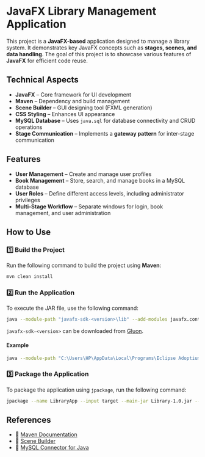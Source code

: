 # **JavaFX Library Management Application**

This project is a **JavaFX-based** application designed to manage a library system. It demonstrates key JavaFX concepts such as **stages, scenes, and data handling**. The goal of this project is to showcase various features of **JavaFX** for efficient code reuse.

## **Technical Aspects**

- **JavaFX** – Core framework for UI development
- **Maven** – Dependency and build management
- **Scene Builder** – GUI designing tool (FXML generation)
- **CSS Styling** – Enhances UI appearance
- **MySQL Database** – Uses `java.sql` for database connectivity and CRUD operations
- **Stage Communication** – Implements a **gateway pattern** for inter-stage communication

## **Features**

- **User Management** – Create and manage user profiles
- **Book Management** – Store, search, and manage books in a MySQL database
- **User Roles** – Define different access levels, including administrator privileges
- **Multi-Stage Workflow** – Separate windows for login, book management, and user administration

## **How to Use**

### **1️⃣ Build the Project**

Run the following command to build the project using **Maven**:

```sh
mvn clean install
```

### **2️⃣ Run the Application**

To execute the JAR file, use the following command:

```sh
java --module-path "javafx-sdk-<version>\lib" --add-modules javafx.controls,javafx.base,javafx.fxml,javafx.graphics,javafx.media,javafx.web --add-opens=javafx.graphics/javafx.scene=ALL-UNNAMED --add-exports javafx.base/com.sun.javafx.event=ALL-UNNAMED -jar target/Library-<version>.jar
```
`javafx-sdk-<version>` can be downloaded from [Gluon](https://gluonhq.com/products/javafx/).

#### **Example**

```sh
java --module-path "C:\Users\HP\AppData\Local\Programs\Eclipse Adoptium\jdk-17.0.14.7-hotspot\lib\javafx-sdk-21.0.6\lib" --add-modules javafx.controls,javafx.base,javafx.fxml,javafx.graphics,javafx.media,javafx.web --add-opens=javafx.graphics/javafx.scene=ALL-UNNAMED --add-exports javafx.base/com.sun.javafx.event=ALL-UNNAMED -jar target\Library-1.0.jar
```



### **3️⃣ Package the Application**

To package the application using `jpackage`, run the following command:

```sh
jpackage --name LibraryApp --input target --main-jar Library-1.0.jar --main-class civ.jfx.library.Launch --module-path "C:\Users\HP\AppData\Local\Programs\Eclipse Adoptium\jdk-17.0.14.7-hotspot\lib\javafx-sdk-21.0.6\lib" --add-modules javafx.controls,javafx.base,javafx.fxml,javafx.graphics,javafx.media,javafx.web --type exe --dest package --win-shortcut --win-menu --win-dir-chooser
```

## **References**

- 📌 [Maven Documentation](https://maven.apache.org/)
- 📌 [Scene Builder](https://gluonhq.com/products/scene-builder/)
- 📌 [MySQL Connector for Java](https://dev.mysql.com/downloads/connector/j/)